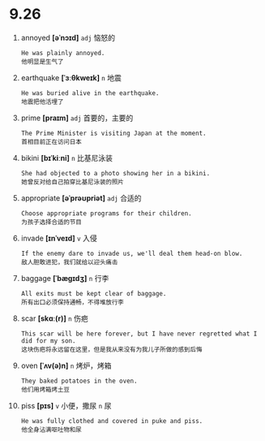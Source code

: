 # 9.26


1. annoyed **[əˈnɔɪd]** `adj` 恼怒的
    ```
    He was plainly annoyed.
    他明显是生气了
    ```

2. earthquake **[ˈɜːθkweɪk]** `n` 地震
    ```
    He was buried alive in the earthquake.
    地震把他活埋了
    ```

3. prime **[praɪm]** `adj` 首要的，主要的
    ```
    The Prime Minister is visiting Japan at the moment.
    首相目前正在访问日本
    ```

4. bikini **[bɪˈkiːni]** `n` 比基尼泳装
    ```
    She had objected to a photo showing her in a bikini.
    她曾反对给自己拍穿比基尼泳装的照片
    ```

5. appropriate **[əˈprəʊpriət]** `adj` 合适的
    ```
    Choose appropriate programs for their children.
    为孩子选择合适的节目
    ```

6. invade **[ɪnˈveɪd]** `v` 入侵
    ```
    If the enemy dare to invade us, we'll deal them head-on blow.
    敌人胆敢进犯，我们就给以迎头痛击
    ```

7. baggage **[ˈbæɡɪdʒ]** `n` 行李
    ```
    All exits must be kept clear of baggage.
    所有出口必须保持通畅，不得堆放行李
    ```

8. scar **[skɑː(r)]** `n` 伤疤
    ```
    This scar will be here forever, but I have never regretted what I did for my son.
    这块伤疤将永远留在这里，但是我从来没有为我儿子所做的感到后悔
    ```

9. oven **[ˈʌv(ə)n]** `n` 烤炉，烤箱
    ```
    They baked potatoes in the oven.
    他们用烤箱烤土豆
    ```

10. piss **[pɪs]** `v` 小便，撒尿 `n` 尿
    ```
    He was fully clothed and covered in puke and piss.
    他全身沾满呕吐物和尿
    ```
